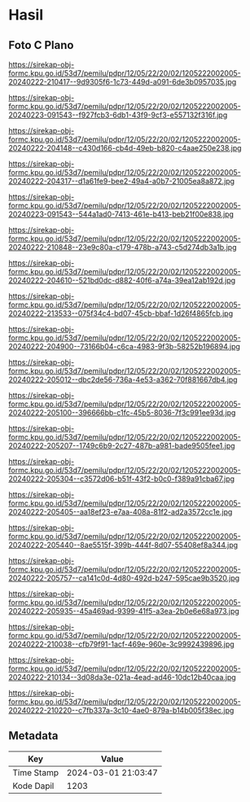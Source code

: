 # Hasil

## Foto C Plano

https://sirekap-obj-formc.kpu.go.id/53d7/pemilu/pdpr/12/05/22/20/02/1205222002005-20240222-210417--9d9305f6-1c73-449d-a091-6de3b0957035.jpg

https://sirekap-obj-formc.kpu.go.id/53d7/pemilu/pdpr/12/05/22/20/02/1205222002005-20240223-091543--f927fcb3-6db1-43f9-9cf3-e557132f316f.jpg

https://sirekap-obj-formc.kpu.go.id/53d7/pemilu/pdpr/12/05/22/20/02/1205222002005-20240222-204148--c430d166-cb4d-49eb-b820-c4aae250e238.jpg

https://sirekap-obj-formc.kpu.go.id/53d7/pemilu/pdpr/12/05/22/20/02/1205222002005-20240222-204317--d1a61fe9-bee2-49a4-a0b7-21005ea8a872.jpg

https://sirekap-obj-formc.kpu.go.id/53d7/pemilu/pdpr/12/05/22/20/02/1205222002005-20240223-091543--544a1ad0-7413-461e-b413-beb21f00e838.jpg

https://sirekap-obj-formc.kpu.go.id/53d7/pemilu/pdpr/12/05/22/20/02/1205222002005-20240222-210848--23e9c80a-c179-478b-a743-c5d274db3a1b.jpg

https://sirekap-obj-formc.kpu.go.id/53d7/pemilu/pdpr/12/05/22/20/02/1205222002005-20240222-204610--521bd0dc-d882-40f6-a74a-39ea12ab192d.jpg

https://sirekap-obj-formc.kpu.go.id/53d7/pemilu/pdpr/12/05/22/20/02/1205222002005-20240222-213533--075f34c4-bd07-45cb-bbaf-1d26f4865fcb.jpg

https://sirekap-obj-formc.kpu.go.id/53d7/pemilu/pdpr/12/05/22/20/02/1205222002005-20240222-204900--73166b04-c6ca-4983-9f3b-58252b196894.jpg

https://sirekap-obj-formc.kpu.go.id/53d7/pemilu/pdpr/12/05/22/20/02/1205222002005-20240222-205012--dbc2de56-736a-4e53-a362-70f881667db4.jpg

https://sirekap-obj-formc.kpu.go.id/53d7/pemilu/pdpr/12/05/22/20/02/1205222002005-20240222-205100--396666bb-c1fc-45b5-8036-7f3c991ee93d.jpg

https://sirekap-obj-formc.kpu.go.id/53d7/pemilu/pdpr/12/05/22/20/02/1205222002005-20240222-205207--1749c6b9-2c27-487b-a981-bade9505fee1.jpg

https://sirekap-obj-formc.kpu.go.id/53d7/pemilu/pdpr/12/05/22/20/02/1205222002005-20240222-205304--c3572d06-b51f-43f2-b0c0-f389a91cba67.jpg

https://sirekap-obj-formc.kpu.go.id/53d7/pemilu/pdpr/12/05/22/20/02/1205222002005-20240222-205405--aa18ef23-e7aa-408a-81f2-ad2a3572cc1e.jpg

https://sirekap-obj-formc.kpu.go.id/53d7/pemilu/pdpr/12/05/22/20/02/1205222002005-20240222-205440--8ae5515f-399b-444f-8d07-55408ef8a344.jpg

https://sirekap-obj-formc.kpu.go.id/53d7/pemilu/pdpr/12/05/22/20/02/1205222002005-20240222-205757--ca141c0d-4d80-492d-b247-595cae9b3520.jpg

https://sirekap-obj-formc.kpu.go.id/53d7/pemilu/pdpr/12/05/22/20/02/1205222002005-20240222-205935--45a469ad-9399-41f5-a3ea-2b0e6e68a973.jpg

https://sirekap-obj-formc.kpu.go.id/53d7/pemilu/pdpr/12/05/22/20/02/1205222002005-20240222-210038--cfb79f91-1acf-469e-960e-3c9992439896.jpg

https://sirekap-obj-formc.kpu.go.id/53d7/pemilu/pdpr/12/05/22/20/02/1205222002005-20240222-210134--3d08da3e-021a-4ead-ad46-10dc12b40caa.jpg

https://sirekap-obj-formc.kpu.go.id/53d7/pemilu/pdpr/12/05/22/20/02/1205222002005-20240222-210220--c7fb337a-3c10-4ae0-879a-b14b005f38ec.jpg


## Metadata

| Key        | Value               |
| ---------- | ------------------- |
| Time Stamp | 2024-03-01 21:03:47 |
| Kode Dapil | 1203                |



